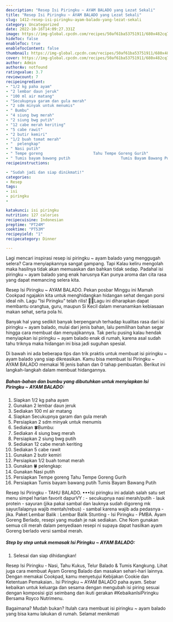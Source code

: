 ```yaml
---
description: "Resep Isi Piringku ~ AYAM BALADO yang Lezat Sekali"
title: "Resep Isi Piringku ~ AYAM BALADO yang Lezat Sekali"
slug: 1412-resep-isi-piringku-ayam-balado-yang-lezat-sekali
category: Uncategorized
date: 2022-10-16T14:09:27.331Z
image: https://img-global.cpcdn.com/recipes/50af61ba53751911/680x482cq70/isi-piringku-ayam-balado-foto-resep-utama.jpg
hideToc: false
enableToc: true
enableTocContent: false
thumbnail: https://img-global.cpcdn.com/recipes/50af61ba53751911/680x482cq70/isi-piringku-ayam-balado-foto-resep-utama.jpg
cover: https://img-global.cpcdn.com/recipes/50af61ba53751911/680x482cq70/isi-piringku-ayam-balado-foto-resep-utama.jpg
author: Admin
authorAv: notfound
ratingvalue: 3.7
reviewcount: 7
recipeingredient:
- "1/2 kg paha ayam"
- "2 lembar daun jeruk"
- "100 ml air matang"
- "Secukupnya garam dan gula merah"
- "2 sdm minyak untuk menumis"
- " Bumbu"
- "4 siung bwg merah"
- "2 siung bwg putih"
- "12 cabe merah keriting"
- "5 cabe rawit"
- "2 butir kemiri"
- "1/2 buah tomat merah"
- "  pelengkap"
- " Nasi putih"
- " Tempe goreng                      Tahu Tempe Goreng Gurih"
- " Tumis bayam bawang putih                      Tumis Bayam Bawang Putih"
recipeinstructions:

- "Sudah jadi dan siap dinikmati!"
categories:
- Resep
tags:
- isi
- piringku
- 

katakunci: isi piringku  
nutrition: 127 calories
recipecuisine: Indonesian
preptime: "PT24M"
cooktime: "PT53M"
recipeyield: "1"
recipecategory: Dinner

---
```



Lagi mencari inspirasi resep isi piringku ~ ayam balado yang menggugah selera? Cara menyiapkannya sangat gampang. Tapi Kalau keliru mengolah maka hasilnya tidak akan memuaskan dan bahkan tidak sedap. Padahal isi piringku ~ ayam balado yang enak harusnya Kan punya aroma dan cita rasa yang dapat memancing selera kita.


Resep Isi Piringku ~ AYAM BALADO. Pekan posbar Minggu ini Mamah Cookpad ngajakin kita untuk menghidangkan hidangan sehat dengan porsi ideal nih. Lagu &#34;Isi Piringku&#34; telah rilis! 🎉🎶Lagu ini diharapkan dapat membantu orangtua, guru, maupun Si Kecil dalam menanamkan kebiasaan makan sehat, serta pola hi.

Banyak hal yang sedikit banyak berpengaruh terhadap kualitas rasa dari isi piringku ~ ayam balado, mulai dari jenis bahan, lalu pemilihan bahan segar hingga cara membuat dan menyajikannya. Tak perlu pusing kalau hendak menyiapkan isi piringku ~ ayam balado enak di rumah, karena asal sudah tahu triknya maka hidangan ini bisa jadi suguhan spesial.


Di bawah ini ada beberapa tips dan trik praktis untuk membuat isi piringku ~ ayam balado yang siap dikreasikan. Kamu bisa membuat Isi Piringku ~ AYAM BALADO memakai 16 jenis bahan dan 0 tahap pembuatan. Berikut ini langkah-langkah dalam membuat hidangannya.

<!--inarticleads1-->

##### Bahan-bahan dan bumbu yang dibutuhkan untuk menyiapkan Isi Piringku ~ AYAM BALADO:

1. Siapkan 1/2 kg paha ayam
1. Gunakan 2 lembar daun jeruk
1. Sediakan 100 ml air matang
1. Siapkan Secukupnya garam dan gula merah
1. Persiapkan 2 sdm minyak untuk menumis
1. Sediakan  🍀Bumbu:
1. Sediakan 4 siung bwg merah
1. Persiapkan 2 siung bwg putih
1. Sediakan 12 cabe merah keriting
1. Sediakan 5 cabe rawit
1. Gunakan 2 butir kemiri
1. Persiapkan 1/2 buah tomat merah
1. Gunakan  🍀 pelengkap:
1. Gunakan  Nasi putih
1. Persiapkan  Tempe goreng                      Tahu Tempe Goreng Gurih
1. Persiapkan  Tumis bayam bawang putih                      Tumis Bayam Bawang Putih


Resep Isi Piringku - TAHU BALADO. •••Isi piringku ini adalah salah satu set menu simpel harian favorit dapurVY : - secukupnya nasi merah/putih - lauk protein - sayuran (jika pakai sambal dan lauknya sudah digoreng mk sayur/lalapnya wajib mentah/rebus) - sambal karena wajib ada pedasnya - jika. Paket Lembar Balik : Lembar Balik Stunting - Isi Piringku - PMBA. Ayam Goreng Berlado, resepi yang mudah je nak sediakan. Che Nom gunakan semua cili merah dalam penyediaan resepi ni supaya dapat hasilkan ayam Goreng berlado versi sambal merah. 

<!--inarticleads2-->

##### Step by step untuk memasak Isi Piringku ~ AYAM BALADO:


1. Selesai dan siap dihidangkan!

Resep Isi Piringku - Nasi, Tahu Kukus, Telur Balado &amp; Tumis Kangkung. Lihat juga cara membuat Ayam Goreng Balado dan masakan sehari-hari lainnya. Dengan memakai Cookpad, kamu menyetujui Kebijakan Cookie dan Ketentuan Pemakaian.. Isi Piringku ~ AYAM BALADO paha ayam. Sebar kebaikan untuk keluarga dan sesama dengan mengubah isi piring sesuai dengan komposisi gizi seimbang dan ikuti gerakan #KebaikanIsiPiringku Bersama Royco Nutrimenu. 

Bagaimana? Mudah bukan? Itulah cara membuat isi piringku ~ ayam balado yang bisa kamu lakukan di rumah. Selamat menikmati
